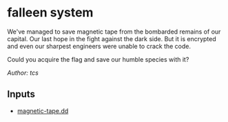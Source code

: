 # falleen system

We've managed to save magnetic tape from the bombarded remains of our capital. Our last hope in the fight against the dark side. But it is encrypted and even our sharpest engineers were unable to crack the code.

Could you acquire the flag and save our humble species with it?

*Author: tcs*

## Inputs
- [magnetic-tape.dd](input/magnetic-tape.dd)

